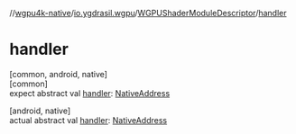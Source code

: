 //[wgpu4k-native](../../../index.md)/[io.ygdrasil.wgpu](../index.md)/[WGPUShaderModuleDescriptor](index.md)/[handler](handler.md)

# handler

[common, android, native]\
[common]\
expect abstract val [handler](handler.md): [NativeAddress](../../ffi/-native-address/index.md)

[android, native]\
actual abstract val [handler](handler.md): [NativeAddress](../../ffi/-native-address/index.md)